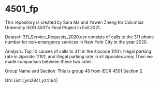 # 4501_fp
This repository is created by Sara Ma and Yawen Zheng for Columbia University IEOR 4501's Final Project in Fall 2021.

Dataset:
311_Service_Requests_2020.csv consists of calls to the 311 phone number for non-emergency services in New York City in the year 2020. 

Analysis:
Top 10 causes of calls to 311 in the zipcode 11101;
Illegal parking rate in zipcode 11101, and illegal parking rate in all zipcodes area; Then we made comparison between these two rates.

Group Name and Section:
This is group 48 from IEOR 4501 Section 2.

UNI List:
[ym2841,yz4164]




